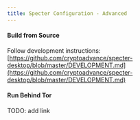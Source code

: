 ```yaml
---
title: Specter Configuration - Advanced
---
```


#### Build from Source
Follow development instructions:
[https://github.com/cryptoadvance/specter-desktop/blob/master/DEVELOPMENT.md](https://github.com/cryptoadvance/specter-desktop/blob/master/DEVELOPMENT.md)

#### Run Behind Tor
TODO: add link
